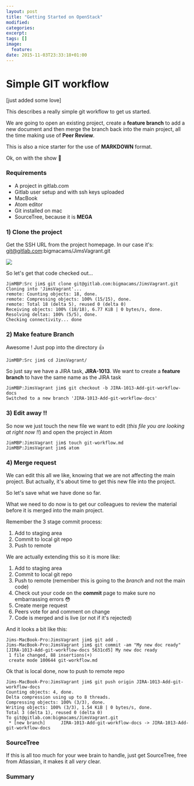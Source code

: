 ```yaml
---
layout: post
title: "Getting Started on OpenStack"
modified:
categories:
excerpt:
tags: []
image:
  feature:
date: 2015-11-03T23:33:18+01:00
---
```



# Simple GIT workflow

[just added some love]

This describes a really simple git workflow to get us started.

We are going to open an existing project, create a __feature branch__ to add a new document and then merge the branch back into the main project, all the time making use of __Peer Review__.

This is also a nice starter for the use of __MARKDOWN__ format.

Ok, on with the show :dancers:

### Requirements

- A project in gitlab.com  
- Gitlab user setup and with ssh keys uploaded
- MacBook
- Atom editor
- Git installed on mac
- SourceTree, because it is **MEGA**

### 1) Clone the project

Get the SSH URL from the project homepage. In our case it's: git@gitlab.com:bigmacams/JimsVagrant.git

![](http://i.imgur.com/4nanHvm.png)


So let's get that code checked out...

~~~shell
JimMBP:Src jim$ git clone git@gitlab.com:bigmacams/JimsVagrant.git
Cloning into 'JimsVagrant'...
remote: Counting objects: 18, done.
remote: Compressing objects: 100% (15/15), done.
remote: Total 18 (delta 5), reused 0 (delta 0)
Receiving objects: 100% (18/18), 6.77 KiB | 0 bytes/s, done.
Resolving deltas: 100% (5/5), done.
Checking connectivity... done
~~~

### 2) Make feature Branch

Awesome ! Just pop into the directory :thumbsup:
~~~ shell
JimMBP:Src jim$ cd JimsVagrant/
~~~


So just say we have a JIRA task, __JIRA-1013__.
We want to create a __feature branch__ to have the same name as the JIRA task
~~~ shell
JimMBP:JimsVagrant jim$ git checkout -b JIRA-1013-Add-git-workflow-docs
Switched to a new branch 'JIRA-1013-Add-git-workflow-docs'
~~~

### 3) Edit away !!

So now we just touch the new file we want to edit (*this file you are looking at right now !!*) and open the project in Atom
~~~ shell
JimMBP:JimsVagrant jim$ touch git-workflow.md
JimMBP:JimsVagrant jim$ atom
~~~

### 4) Merge request

We can edit this all we like, knowing that we are not affecting the main project. But actually, it's about time to get this new file into the project.

So let's save what we have done so far.

What we need to do now is to get our colleagues to review the material before it is merged into the main project.

Remember the 3 stage commit process:

1. Add to staging area
2. Commit to local git repo
3. Push to remote

We are actually extending this so it is more like:

1. Add to staging area
2. Commit to local git repo
3. Push to remote (remember this is going to the *branch* and not the main code)
4. Check out your code on the **commit** page to make sure no embarrassing errors :flushed:
5. Create merge request
6. Peers vote for and comment on change
7. Code is merged and is live (or not if it's rejected)

And it looks a bit like this:

~~~ shell
Jims-MacBook-Pro:JimsVagrant jim$ git add .
Jims-MacBook-Pro:JimsVagrant jim$ git commit -am "My new doc ready"
[JIRA-1013-Add-git-workflow-docs 5631cd5] My new doc ready
 1 file changed, 88 insertions(+)
 create mode 100644 git-workflow.md
~~~

Ok that is local done, now to push to remote repo
~~~ shell
Jims-MacBook-Pro:JimsVagrant jim$ git push origin JIRA-1013-Add-git-workflow-docs
Counting objects: 4, done.
Delta compression using up to 8 threads.
Compressing objects: 100% (3/3), done.
Writing objects: 100% (3/3), 1.54 KiB | 0 bytes/s, done.
Total 3 (delta 1), reused 0 (delta 0)
To git@gitlab.com:bigmacams/JimsVagrant.git
 * [new branch]      JIRA-1013-Add-git-workflow-docs -> JIRA-1013-Add-git-workflow-docs
~~~


### SourceTree

If this is all too much for your wee brain to handle, just get SourceTree, free from Atlassian, it makes it all *very* clear.

### Summary
